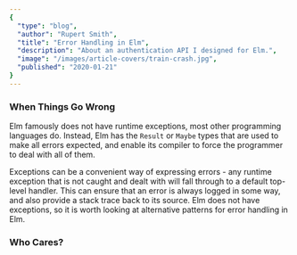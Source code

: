 ```yaml
---
{
  "type": "blog",
  "author": "Rupert Smith",
  "title": "Error Handling in Elm",
  "description": "About an authentication API I designed for Elm.",
  "image": "/images/article-covers/train-crash.jpg",
  "published": "2020-01-21"
}
---
```


### When Things Go Wrong

Elm famously does not have runtime exceptions, most other programming languages do. Instead, Elm has the `Result` or `Maybe` types that are used to make all errors expected, and enable its compiler to force the programmer to deal with all of them.

Exceptions can be a convenient way of expressing errors - any runtime exception that is not caught and dealt with will fall through to a default top-level handler. This can ensure that an error is always logged in some way, and also provide a stack trace back to its source. Elm does not have exceptions, so it is worth looking at alternative patterns for error handling in Elm.

### Who Cares?
